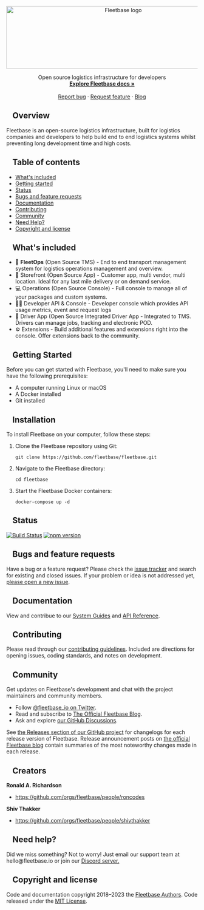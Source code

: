 <div id="readme" class="Box-body readme blob js-code-block-container p-5 p-xl-6 gist-border-0">
    <article class="markdown-body entry-content container-lg" itemprop="text"><p align="center" dir="auto">
  <a href="https://fleetbase.io" rel="nofollow">
    <img src="https://user-images.githubusercontent.com/58805033/191936702-fed04b0f-7966-4041-96d0-95e27bf98248.png" alt="Fleetbase logo" width="600" height="165" style="max-width: 100%;">
  </a>
</p>
<p align="center" dir="auto">
  Open source logistics infrastructure for developers
  <br>
  <a href="https://docs.fleetbase.dev/api" rel="nofollow"><strong>Explore Fleetbase docs »</strong></a>
  <br>
  <br>
  <a href="https://github.com/fleetbase/fleetbase/issues">Report bug</a>
  ·
  <a href="https://github.com/fleetbase/fleetbase/issues">Request feature</a>
  ·
  <a href="https://www.fleetbase.io/blog-2" rel="nofollow">Blog</a>
</p>
<h2 dir="auto"><a id="user-content-bootstrap-5" class="anchor" aria-hidden="true" href="#bootstrap-5"><svg class="octicon octicon-link" viewBox="0 0 16 16" version="1.1" width="16" height="16" aria-hidden="true"><path fill-rule="evenodd""></path></svg></a>Overview</h2>
<p dir="auto">Fleetbase is an open-source logistics infrastructure, built for logistics companies and developers to help build end to end logistics systems whilst preventing long development time and high costs.</p>
<h2 dir="auto"><a id="user-content-table-of-contents" class="anchor" aria-hidden="true" href="#table-of-contents"><svg class="octicon octicon-link" viewBox="0 0 16 16" version="1.1" width="16" height="16" aria-hidden="true"><path fill-rule="evenodd"></path></svg></a>Table of contents</h2>
<ul dir="auto">
<li><a href="#whats-included">What's included</a></li>
<li><a href="#getting-started">Getting started</a></li>
<li><a href="#status">Status</a></li>
<li><a href="#bugs-and-feature-requests">Bugs and feature requests</a></li>
<li><a href="#documentation">Documentation</a></li>
<li><a href="#contributing">Contributing</a></li>
<li><a href="#community">Community</a></li>
<li><a href="#needhelp">Need Help? </a></li>
<li><a href="#copyright-and-license">Copyright and license</a></li>
</ul>
<h2 dir="auto"><a id="user-content-whats-included" class="anchor" aria-hidden="true" href="#whats-included"><svg class="octicon octicon-link" viewBox="0 0 16 16" version="1.1" width="16" height="16" aria-hidden="true"><path fill-rule="evenodd"></path></svg></a>What's included</h2>      
<ul>
  <li>🚚 <strong>FleetOps</strong> (Open Source TMS) - End to end transport management system for logistics operations management and overview.</li>
  <li>🏪 Storefront (Open Source App) - Customer  app, multi vendor, multi location. Ideal for any last mile delivery or on demand service.</li>
  <li>💻 Operations (Open Source Console) - Full console to manage all of your packages and custom systems.</li>
  <li>👩‍💻 Developer API & Console - Developer console which provides API usage metrics, event and request logs</li>
  <li>📱 Driver App (Open Source Integrated Driver App - Integrated to TMS. Drivers can manage jobs, tracking and electronic POD.</li>
  <li>⚙️ Extensions - Build additional features and extensions right into the console. Offer extensions back to the community. </li>
</ul>     
      
<h2 dir="auto"><a id="user-content-getting-started" class="anchor" aria-hidden="true" href="#getting-started"><svg class="octicon octicon-link" viewBox="0 0 16 16" version="1.1" width="16" height="16" aria-hidden="true"><path fill-rule="evenodd" ></path></svg></a>Getting Started</h2>
<p dir="auto">Before you can get started with Fleetbase, you'll need to make sure you have the following prerequisites:</p>
<ul dir="auto">
<li>A computer running Linux or macOS</li>
<li>A Docker installed</li>
<li>Git installed </li>
</ul>
    
<h2 dir="auto"><a id="installation" class="anchor" aria-hidden="true" href="#installation"><svg class="octicon octicon-link" viewBox="0 0 16 16" version="1.1" width="16" height="16" aria-hidden="true"><path fill-rule="evenodd" ></path></svg></a>Installation</h2>
<p dir="auto">To install Fleetbase on your computer, follow these steps:</p>
<ol dir="auto">
    <li>Clone the Fleetbase repository using Git:<pre><code>git clone https://github.com/fleetbase/fleetbase.git</code></pre></li>
    <li>Navigate to the Fleetbase directory:<pre><code>cd fleetbase</code></pre></li>
    <li>Start the Fleetbase Docker containers:<pre><code>docker-compose up -d</code></pre></li>
</ol>
      
      
<h2 dir="auto"><a id="user-content-status" class="anchor" aria-hidden="true" href="#status"><svg class="octicon octicon-link" viewBox="0 0 16 16" version="1.1" width="16" height="16" aria-hidden="true"><path fill-rule="evenodd" ></path></svg></a>Status</h2>
<p dir="auto"><a href="https://github.com/twbs/bootstrap/actions?query=workflow%3AJS+Tests+branch%3Amain"><img src="https://camo.githubusercontent.com/ff56eb05c4a67223422b1919742a73257486ace608094af52f83cf4f7549bc03/68747470733a2f2f696d672e736869656c64732e696f2f6769746875622f616374696f6e732f776f726b666c6f772f7374617475732f747762732f626f6f7473747261702f6a732e796d6c3f6272616e63683d6d61696e266c6162656c3d4a532532305465737473266c6f676f3d676974687562" alt="Build Status" data-canonical-src="https://img.shields.io/github/actions/workflow/status/twbs/bootstrap/js.yml?branch=main&amp;label=JS%20Tests&amp;logo=github" style="max-width: 100%;"></a>
<a href="https://www.npmjs.com/package/bootstrap" rel="nofollow"><img src="https://camo.githubusercontent.com/d3a5a8943d3de2344e708346ef67736d10597fe292b63d679080939407597d05/68747470733a2f2f696d672e736869656c64732e696f2f6e706d2f762f626f6f7473747261703f6c6f676f3d6e706d266c6f676f436f6c6f723d666666" alt="npm version" data-canonical-src="https://img.shields.io/npm/v/bootstrap?logo=npm&amp;logoColor=fff" style="max-width: 100%;"></a>
  
<h2 dir="auto"><a id="user-content-bugs-and-feature-requests" class="anchor" aria-hidden="true" href="#bugs-and-feature-requests"><svg class="octicon octicon-link" viewBox="0 0 16 16" version="1.1" width="16" height="16" aria-hidden="true"><path fill-rule="evenodd"></path></svg></a>Bugs and feature requests</h2>
<p dir="auto">Have a bug or a feature request? Please check the <a href="https://github.com/fleetbase/fleetbase/issues">issue tracker</a> and search for existing and closed issues. If your problem or idea is not addressed yet, <a href="https://github.com/fleetbase/fleetbase/issues/new">please open a new issue</a>.</p>      
      
<h2 dir="auto"><a id="user-content-documentation" class="anchor" aria-hidden="true" href="#documentation"><svg class="octicon octicon-link" viewBox="0 0 16 16" version="1.1" width="16" height="16" aria-hidden="true"><path fill-rule="evenodd" ></path></svg></a>Documentation</h2>
<p dir="auto">View and contribue to our <a href="https://github.com/fleetbase/guides">System Guides</a> and <a href="https://github.com/fleetbase/api-reference">API Reference</a>.

<h2 dir="auto"><a id="user-content-contributing" class="anchor" aria-hidden="true" href="#contributing"><svg class="octicon octicon-link" viewBox="0 0 16 16" version="1.1" width="16" height="16" aria-hidden="true"><path fill-rule="evenodd" ></path></svg></a>Contributing</h2>
<p dir="auto">Please read through our <a href="https://github.com/twbs/bootstrap/blob/main/.github/CONTRIBUTING.md">contributing guidelines</a>. Included are directions for opening issues, coding standards, and notes on development.</p>

<h2 dir="auto"><a id="user-content-community" class="anchor" aria-hidden="true" href="#community"><svg class="octicon octicon-link" viewBox="0 0 16 16" version="1.1" width="16" height="16" aria-hidden="true"><path fill-rule="evenodd" "></path></svg></a>Community</h2>
<p dir="auto">Get updates on Fleetbase's development and chat with the project maintainers and community members.</p>
<ul dir="auto">
<li>Follow <a href="https://twitter.com/fleetbase_io" rel="nofollow">@fleetbase_io on Twitter</a>.</li>
<li>Read and subscribe to <a href="https://www.fleetbase.io/blog-2" rel="nofollow">The Official Fleetbase Blog</a>.</li>
<li>Ask and explore <a href="https://github.com/orgs/fleetbase/discussions">our GitHub Discussions</a>.</li>
</ul>
      
<p dir="auto">See <a href="https://github.com/fleetbase/fleetbase/releases">the Releases section of our GitHub project</a> for changelogs for each release version of Fleetbase. Release announcement posts on <a href="https://www.fleetbase.io/blog-2" rel="nofollow">the official Fleetbase blog</a> contain summaries of the most noteworthy changes made in each release.</p>
      
<h2 dir="auto"><a id="user-content-creators" class="anchor" aria-hidden="true" href="#creators"><svg class="octicon octicon-link" viewBox="0 0 16 16" version="1.1" width="16" height="16" aria-hidden="true"><path fill-rule="evenodd"></path></svg></a>Creators</h2>
<p dir="auto"><strong>Ronald A. Richardson</strong></p>
<ul dir="auto">
<li><a href="https://github.com/orgs/fleetbase/people/roncodes">https://github.com/orgs/fleetbase/people/roncodes</a></li>
</ul>
<p dir="auto"><strong>Shiv Thakker</strong></p>
<ul dir="auto">
<li><a href="https://github.com/orgs/fleetbase/people/shivthakker">https://github.com/orgs/fleetbase/people/shivthakker</a></li>
</ul>

<h2 dir="auto"><a id="user-content-community" class="anchor" aria-hidden="true" href="#needhelp"><svg class="octicon octicon-link" viewBox="0 0 16 16" version="1.1" width="16" height="16" aria-hidden="true"><path fill-rule="evenodd" ></path></svg></a>Need help? </h2>
<p dir="auto">Did we miss something? Not to worry! Just email our support team at hello@fleetbase.io or join our <a href="https://discord.gg/V39d5X9z">Discord server.</a></p>
<ul dir="auto">
</ul>
      
 <h2 dir="auto"><a id="user-content-copyright-and-license" class="anchor" aria-hidden="true" href="#copyright-and-license"><svg class="octicon octicon-link" viewBox="0 0 16 16" version="1.1" width="16" height="16" aria-hidden="true"><path fill-rule="evenodd""></path></svg></a>Copyright and license</h2>
<p dir="auto">Code and documentation copyright 2018–2023 the <a href="https://github.com/fleetbase/fleetbase/graphs/contributors">Fleetbase Authors</a>. Code released under the <a href="https://github.com/fleetbase/storefront-app/blob/main/LICENSE.md">MIT License</a>.</p>

</div>
  
  
